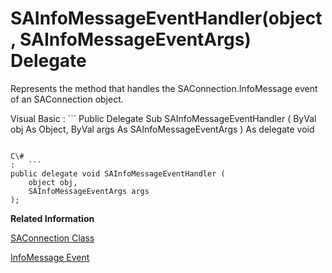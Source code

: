 <!-- loio3c0cac7f6c5f1014b40e9bd0a91473ed -->

# SAInfoMessageEventHandler\(object, SAInfoMessageEventArgs\) Delegate

Represents the method that handles the SAConnection.InfoMessage event of an SAConnection object.



Visual Basic
:   ```
Public Delegate Sub SAInfoMessageEventHandler (
    ByVal obj As Object,
    ByVal args As SAInfoMessageEventArgs
) As delegate void
```

C\#
:   ```
public delegate void SAInfoMessageEventHandler (
    object obj,
    SAInfoMessageEventArgs args
);
```

**Related Information**  


[SAConnection Class](saconnection-class-3c126bb.md "Represents a connection to a database.")

[InfoMessage Event](infomessage-event-3c1207c.md "Occurs when the database server returns a warning or informational message.")

